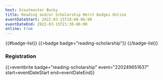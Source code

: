 ```yaml
---
host: Scoutmaster Bucky
title: Reading and/or Scholarship Merit Badges Online
eventDateStart: 2022-03-15T18:00-06:00
eventDateEnd: 2022-03-15T21:30-06:00
online: true
---
```


{{#badge-list}}
{{>badge badge="reading-scholarship"}}
{{/badge-list}}

### Registration

{{>eventbrite badge="reading-scholarship" event="220249651637" start=eventDateStart end=eventDateEnd}}
